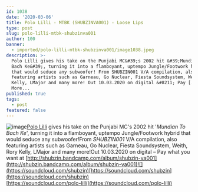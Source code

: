 ```yaml
---
id: 1038
date: '2020-03-06'
title: Polo Lilli - MTBK (SHUBZINVA001) - Loose Lips
type: post
slug: polo-lilli-mtbk-shubzinva001
author: 100
banner:
  - imported/polo-lilli-mtbk-shubzinva001/image1038.jpeg
description: >-
  Polo Lilli gives his take on the Punjabi MC&#39;s 2002 hit &#39;Mundian To
  Bach Ke&#39;, turning it into a flamboyant, uptempo Jungle/Footwork hybrid
  that would seduce any subwoofer! From SHUBZIN001 V/A compilation, also
  featuring artists such as Garneau, Go Nuclear, Fiesta Soundsystem, Weith, Rory
  Kelly, LMajor and many more! Out 10.03.2020 on digital &#8211; Pay [...]Read
  More...
published: true
tags:
  - post
featured: false
---
```

![image](../imported/polo-lilli-mtbk-shubzinva001/image1038.jpeg)[Polo Lilli](https://www.facebook.com/pololilli/) gives his take on the Punjabi MC's 2002 hit '_Mundian To Bach Ke_', turning it into a flamboyant, uptempo Jungle/Footwork hybrid that would seduce any subwoofer!From _SHUBZIN001_ V/A compilation, also featuring artists such as Garneau, Go Nuclear, Fiesta Soundsystem, Weith, Rory Kelly, LMajor and many more!Out 10.03.2020 on digital – Pay what you want at [http://shubzin.bandcamp.com/album/shubzin-va001](http://shubzin.bandcamp.com/album/shubzin-va001)![](https://soundcloud.com/shubzin)[https://soundcloud.com/shubzin](https://soundcloud.com/shubzin)  
[](https://soundcloud.com/polo-lilli)[https://soundcloud.com/polo-lilli](https://soundcloud.com/polo-lilli)
